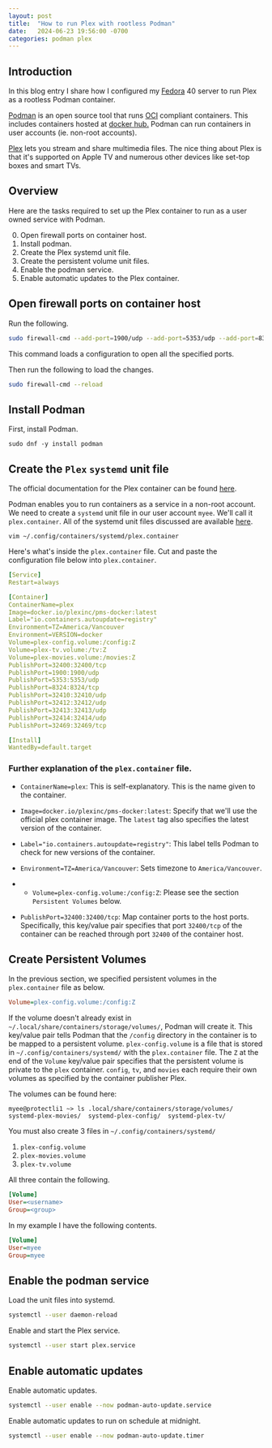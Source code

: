 ```yaml
---
layout: post
title:  "How to run Plex with rootless Podman"
date:   2024-06-23 19:56:00 -0700
categories: podman plex
---
```

## Introduction
In this blog entry I share how I configured my [Fedora](https://fedoraproject.org/) 40 server to run Plex as a rootless Podman container.

[Podman](https://docs.podman.io/en/latest/) is an open source tool that runs [OCI](https://opencontainers.org/) compliant containers. This includes containers hosted at [docker hub.](https://hub.docker.com/) Podman can run containers in user accounts (ie. non-root accounts).

[Plex](https://www.plex.tv/) lets you stream and share multimedia files. The nice thing about Plex is that it's supported on Apple TV and numerous other devices like set-top boxes and smart TVs.

## Overview
Here are the tasks required to set up the Plex container to run as a user owned service with Podman.

0. Open firewall ports on container host.
1. Install podman.
2. Create the Plex systemd unit file.
3. Create the persistent volume unit files.
4. Enable the podman service.
5. Enable automatic updates to the Plex container.

## Open firewall ports on container host

Run the following.
```bash
sudo firewall-cmd --add-port=1900/udp --add-port=5353/udp --add-port=8324/tcp --add-port=32410/udp --add-port=32412/udp --add-port=32413/udp --add-port=32414/udp --add-port=32469/tcp --permanent
```
This command loads a configuration to open all the specified ports.

Then run the following to load the changes.
```bash
sudo firewall-cmd --reload
```

## Install Podman
First, install Podman.

```terminal
sudo dnf -y install podman
```

## Create the `Plex` `systemd` unit file

The official documentation for the Plex container can be found [here](https://hub.docker.com/r/plexinc/pms-docker/).

Podman enables you to run containers as a service in a non-root account. We need to create a `systemd` unit file in our user account `myee`. We'll call it `plex.container`. All of the systemd unit files discussed are available [here](https://github.com/myee111/plex-rootless-podman-systemd-unit-files).

```terminal
vim ~/.config/containers/systemd/plex.container
```

Here's what's inside the `plex.container` file. Cut and paste the configuration file below into `plex.container`.

```yaml
[Service]
Restart=always

[Container]
ContainerName=plex
Image=docker.io/plexinc/pms-docker:latest
Label="io.containers.autoupdate=registry"
Environment=TZ=America/Vancouver
Environment=VERSION=docker
Volume=plex-config.volume:/config:Z
Volume=plex-tv.volume:/tv:Z
Volume=plex-movies.volume:/movies:Z
PublishPort=32400:32400/tcp
PublishPort=1900:1900/udp
PublishPort=5353:5353/udp
PublishPort=8324:8324/tcp
PublishPort=32410:32410/udp
PublishPort=32412:32412/udp
PublishPort=32413:32413/udp
PublishPort=32414:32414/udp
PublishPort=32469:32469/tcp

[Install]
WantedBy=default.target
```
### Further explanation of the `plex.container` file.

- `ContainerName=plex`:
This is self-explanatory. This is the name given to the container.

- `Image=docker.io/plexinc/pms-docker:latest`:
Specify that we'll use the official plex container image. The `latest` tag also specifies the latest version of the container.

- `Label="io.containers.autoupdate=registry"`:
This label tells Podman to check for new versions of the container.

- `Environment=TZ=America/Vancouver`:
Sets timezone to `America/Vancouver`.

- - `Volume=plex-config.volume:/config:Z`: Please see the section `Persistent Volumes` below.

- `PublishPort=32400:32400/tcp`: Map container ports to the host ports. Specifically, this key/value pair specifies that port `32400/tcp` of the container can be reached through port `32400` of the container host.

## Create Persistent Volumes

In the previous section, we specified persistent volumes in the `plex.container` file as below.

```ini
Volume=plex-config.volume:/config:Z
```

If the volume doesn't already exist in `~/.local/share/containers/storage/volumes/`, Podman will create it. This key/value pair tells Podman that the `/config` directory in the container is to be mapped to a persistent volume. `plex-config.volume` is a file that is stored in `~/.config/containers/systemd/` with the `plex.container` file. The `Z` at the end of the `Volume` key/value pair specifies that the persistent volume is private to the `plex` container. `config`, `tv`, and `movies` each require their own volumes as specified by the container publisher Plex.

The volumes can be found here:

```terminal
myee@protectli1 ~> ls .local/share/containers/storage/volumes/
systemd-plex-movies/  systemd-plex-config/  systemd-plex-tv/
```

You must also create 3 files in `~/.config/containers/systemd/`

1. `plex-config.volume`
2. `plex-movies.volume`
3. `plex-tv.volume`

All three contain the following.
```ini
[Volume]
User=<username>
Group=<group>
```

In my example I have the following contents.
```ini
[Volume]
User=myee
Group=myee
```

## Enable the podman service

Load the unit files into systemd.
```bash
systemctl --user daemon-reload
```

Enable and start the Plex service.
```bash
systemctl --user start plex.service
```

## Enable automatic updates

Enable automatic updates.
```bash
systemctl --user enable --now podman-auto-update.service
```

Enable automatic updates to run on schedule at midnight.
```bash
systemctl --user enable --now podman-auto-update.timer
```
